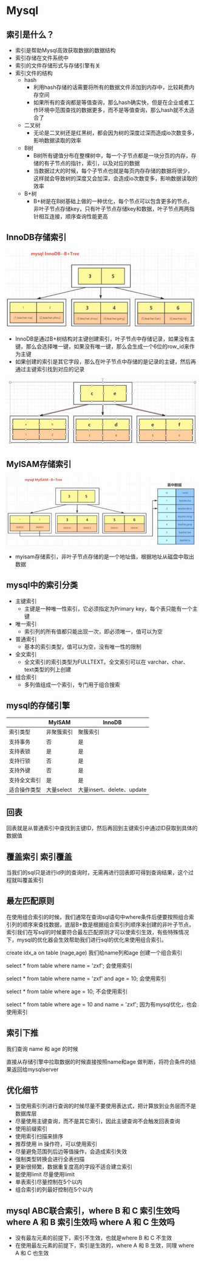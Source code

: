 # Mysql

## 索引是什么？

- 索引是帮助Mysql高效获取数据的数据结构
- 索引存储在文件系统中
- 索引的文件存储形式与存储引擎有关
- 索引文件的结构
    - hash
        - 利用hash存储的话需要将所有的数据文件添加到内存中，比较耗费内存空间
        - 如果所有的查询都是等值查询，那么hash确实快，但是在企业或者工作环境中范围查找的数据更多，而不是等值查询，那么hash就不太适合了
    - 二叉树
        - 无论是二叉树还是红黑树，都会因为树的深度过深而造成io次数变多，影响数据读取的效率
    - B树
        - B树所有键值分布在整棵树中，每一个子节点都是一块分页的内存，存储的有子节点的指针，索引，以及对应的数据
        - 当数据过大的时候，每个子节点也就是每页内存存储的数据将很少，这样就会导致树的深度又会加深，会造成io次数变多，影响数据读取的效率
    - B+树
        - B+树是在B树基础上做的一种优化，每个节点可以包含更多的节点，非叶子节点存储key，只有叶子节点存储key和数据，叶子节点两两指针相互连接，顺序查询性能更高

## InnoDB存储索引

![image-20220905204303167](1.png)

- InnoDB是通过B+树结构对主键创建索引，叶子节点中存储记录，如果没有主键，那么会选择唯一键，如果没有唯一键，那么会生成一个6位的row_id来作为主键
- 如果创建的索引是其它字段，那么在叶子节点中存储的是记录的主键，然后再通过主键索引找到对应的记录

![image-20220905204357466](2.png)

## MyISAM存储索引

![image-20220905204451465](3.png)

- myisam存储索引，非叶子节点存储的是一个地址值，根据地址从磁盘中取出数据

## mysql中的索引分类

- 主键索引
    - 主键是一种唯一性索引，它必须指定为Primary key，每个表只能有一个主键
- 唯一索引
    - 索引列的所有值都只能出现一次，即必须唯一，值可以为空
- 普通索引
    - 基本的索引类型，值可以为空，没有唯一性的限制
- 全文索引
    - 全文索引的索引类型为FULLTEXT。全文索引可以在 varchar、char、text类型的列上创建
- 组合索引
    - 多列值组成一个索引，专门用于组合搜索

## mysql的存储引擎

|              | MyISAM     | InnoDB                     |
| ------------ | ---------- | -------------------------- |
| 索引类型     | 非聚簇索引 | 聚簇索引                   |
| 支持事务     | 否         | 是                         |
| 支持表锁     | 是         | 是                         |
| 支持行锁     | 否         | 是                         |
| 支持外键     | 否         | 是                         |
| 支持全文索引 | 是         | 是                         |
| 适合操作类型 | 大量select | 大量insert、delete、update |

## 回表

回表就是从普通索引中查找到主键ID，然后再回到主键索引中通过ID获取到具体的数据值

## 覆盖索引 索引覆盖

当我们的sql只是进行id列的查询时，无需再进行回表即可得到查询结果，这个过程就叫覆盖索引

## 最左匹配原则

在使用组合索引的时候，我们通常在查询sql语句中where条件后便要按照组合索引列的顺序来查找数据，底层B+数是根据组合索引列顺序来创建的非叶子节点，索引我们在写sql的时候要符合最左匹配原则才可以使索引生效，有些特殊情况下，mysql的优化器会生效帮助我们进行sql的优化来使用组合索引。

create idx_a on table (nage,age)   我们给name列和age 创建一个组合索引

select * from table where name = 'zxf'; 会使用索引

select * from table where name = 'zxf' and age = 10; 会使用索引

select * from table where age = 10; 不会使用索引

select * from table where  age = 10 and name = 'zxf'; 因为有mysql优化，也会使用索引

## 索引下推

我们查询 name 和 age 的时候

直接从存储引擎中拉取数据的时候直接按照name和age 做判断，将符合条件的结果返回给mysqlserver

## 优化细节

- 当使用索引列进行查询的时候尽量不要使用表达式，把计算放到业务层而不是数据库层
- 尽量使用主键查询，而不是其它索引，因此主键查询不会触发回表查询
- 使用前缀索引
- 使用索引扫描来排序
- 推荐使用 in 操作符，可以使用索引
- 尽量避免范围列后边等值操作，会造成索引失效
- 强制类型转换会进行全表扫描
- 更新很频繁，数据重复度高的字段不适合建立索引
- 能使用limit 尽量使用limit
- 单表索引尽量控制在5个以内
- 组合索引的列最好控制在5个以内

## mysql ABC联合索引，where B 和 C 索引生效吗 where A 和 B 索引生效吗 where A 和 C 生效吗

- 没有最左元素的前提下，索引不生效，也就是where B 和 C 不生效
- 在使用最左元素的前提下，索引是生效的，where A 和 B 生效，同理 where A 和 C 也生效
